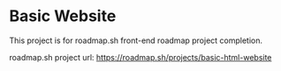 # Basic Website

This project is for roadmap.sh front-end roadmap project completion.

roadmap.sh project url: https://roadmap.sh/projects/basic-html-website
